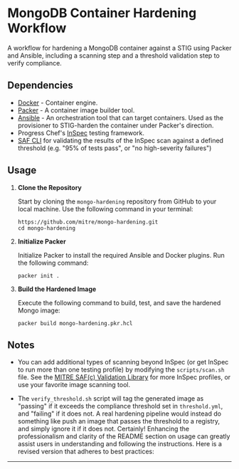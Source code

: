 # MongoDB Container Hardening Workflow

A workflow for hardening a MongoDB container against a STIG using Packer and Ansible, including a scanning step and a threshold validation step to verify compliance.

## Dependencies

- [Docker](https://docs.docker.com/) - Container engine.
- [Packer](https://developer.hashicorp.com/packer) - A container image builder tool.
- [Ansible](https://docs.ansible.com/) - An orchestration tool that can target containers. Used as the provisioner to STIG-harden the container under Packer's direction.
- Progress Chef's [InSpec](https://docs.chef.io/inspec/) testing framework.
- [SAF CLI](https://saf-cli.mitre.org) for validating the results of the InSpec scan against a defined threshold (e.g. "95% of tests pass", or "no high-severity failures")

## Usage

1. **Clone the Repository**

   Start by cloning the `mongo-hardening` repository from GitHub to your local machine. Use the following command in your terminal:

   ```
   https://github.com/mitre/mongo-hardening.git
   cd mongo-hardening
   ```

2. **Initialize Packer**

   Initialize Packer to install the required Ansible and Docker plugins. Run the following command:

   ```
   packer init .
   ```

3. **Build the Hardened Image**

   Execute the following command to build, test, and save the hardened Mongo image:

   ```
   packer build mongo-hardening.pkr.hcl
   ```

## Notes

- You can add additional types of scanning beyond InSpec (or get InSpec to run more than one testing profile) by modifying the `scripts/scan.sh` file. See the [MITRE SAF(c) Validation Library](https://saf.mitre.org/#/validate) for more InSpec profiles, or use your favorite image scanning tool.

- The `verify_threshold.sh` script will tag the generated image as "passing" if it exceeds the compliance threshold set in `threshold.yml`, and "failing" if it does not. A real hardening pipeline would instead do something like push an image that passes the threshold to a registry, and simply ignore it if it does not.
  Certainly! Enhancing the professionalism and clarity of the README section on usage can greatly assist users in understanding and following the instructions. Here is a revised version that adheres to best practices:

---
